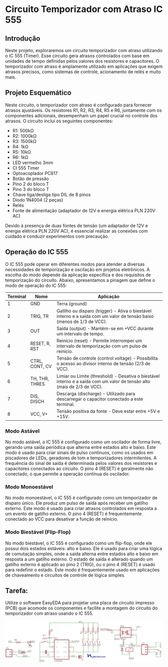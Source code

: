 # Circuito Temporizador com Atraso IC 555

## Introdução

Neste projeto, exploraremos um circuito temporizador com atraso utilizando o IC 555 (Timer). Esse circuito gera atrasos controlados com base em unidades de tempo definidas pelos valores dos resistores e capacitores. O temporizador com atraso é amplamente utilizado em aplicações que exigem atrasos precisos, como sistemas de controle, acionamento de relés e muito mais.

## Projeto Esquemático

Neste circuito, o temporizador com atraso é configurado para fornecer atrasos ajustáveis. Os resistores R1, R2, R3, R4, R5 e R6, juntamente com os componentes adicionais, desempenham um papel crucial no controle dos atrasos. O circuito inclui os seguintes componentes:

- R1: 500kΩ
- R2: 1000kΩ
- R3: 1500kΩ
- R4: 1kΩ
- R5: 10kΩ
- R6: 1kΩ
- LED vermelho 3mm
- CI 555 Timer
- Optoacoplador PC817
- Botão de pressão
- Pino 2 do bloco T
- Pino 3 do bloco T
- Chave liga/desliga tipo DIL de 8 pinos
- Diodo 1N4004 (2 peças)
- Relés
- Fonte de alimentação (adaptador de 12V e energia elétrica PLN 220V AC)

Devido à presença de duas fontes de tensão (um adaptador de 12V e energia elétrica PLN 220V AC), é essencial realizar as conexões com cuidado e conduzir experimentos com precaução.

## Operação do IC 555

O IC 555 pode operar em diferentes modos para atender a diversas necessidades de temporização e oscilação em projetos eletrônicos. A escolha do modo depende da aplicação específica e dos requisitos de temporização do circuito. Abaixo, apresentamos a pinagem que define o modo de operação do IC 555:

| Terminal | Nome            | Aplicação                                           |
|----------|-----------------|-----------------------------------------------------|
| 1        | GND             | Terra (ground)                                     |
| 2        | TRIG, TR        | Gatilho ou disparo (trigger) - Ativa o biestável interno e a saída com um valor de tensão baixo (menos de 1/3 de VCC). |
| 3        | OUT             | Saída (output) - Mantém-se em +VCC durante um intervalo de tempo. |
| 4        | RESET, R, RST   | Reinício (reset) - Permite interromper um intervalo de temporização com um pulso de reinício. |
| 5        | CTRL, CONT, CV  | Tensão de controle (control voltage) - Possibilita o acesso ao divisor interno de tensão (2/3 de VCC). |
| 6        | TH, THR, THRES  | Limiar ou Limite (threshold) - Desativa o biestável interno e a saída com um valor de tensão alto (mais de 2/3 de VCC). |
| 7        | DIS, DISCH      | Descarga (discharge) - Utilizado para descarregar o capacitor conectado a este terminal. |
| 8        | VCC, V+         | Tensão positiva da fonte - Deve estar entre +5V e +15V. |

### Modo Astável

No modo astável, o IC 555 é configurado como um oscilador de forma livre, gerando uma saída periódica que alterna entre estados alto e baixo. Este modo é usado para criar sinais de pulso contínuos, como os usados em piscadores de LEDs, geradores de tom e temporizadores intermitentes. A frequência do sinal de saída é determinada pelos valores dos resistores e capacitores conectados ao circuito. O pino 4 (RESET) é geralmente não conectado, o que permite a operação contínua do oscilador.

### Modo Monoestável

No modo monoestável, o IC 555 é configurado como um temporizador de disparo único. Ele produz um pulso de saída após receber um gatilho externo. Este modo é usado para criar atrasos controlados em resposta a um evento de gatilho externo. O pino 4 (RESET) é frequentemente conectado ao VCC para desativar a função de reinício.

### Modo Biestável (Flip-Flop)

No modo biestável, o IC 555 é configurado como um flip-flop, onde ele possui dois estados estáveis: alto e baixo. Ele é usado para criar uma lógica de comutação simples, onde a saída alterna entre estados alto e baixo em resposta a um gatilho externo. O estado de saída é alterado quando um gatilho externo é aplicado ao pino 2 (TRIG), ou o pino 4 (RESET) é usado para redefinir o estado. Este modo é frequentemente usado em aplicações de chaveamento e circuitos de controle de lógica simples.

## Tarefa: 

Utilize o software EasyEDA para projetar uma placa de circuito impresso (PCB) que acomode os componentes e facilite a montagem do circuito do temporizador com atraso usando o IC 555.

<img src="/img/delay-timer-ic555.png" alt="Circuito Temporizador com Atraso">
